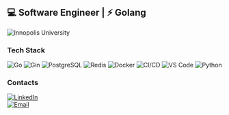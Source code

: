 ## 💻 Software Engineer | ⚡ Golang 

![Innopolis University](https://img.shields.io/badge/Innopolis%20University-Student-00cc99?style=for-the-badge)


<!--
**olesia8novoselova/olesia8novoselova** is a ✨ _special_ ✨ repository because its `README.md` (this file) appears on your GitHub profile.

Here are some ideas to get you started:

- 🔭 I’m currently working on ...
- 🌱 I’m currently learning ...
- 👯 I’m looking to collaborate on ...
- 🤔 I’m looking for help with ...
- 💬 Ask me about ...
- 📫 How to reach me: ...
- 😄 Pronouns: ...
- ⚡ Fun fact: ...
-->
### Tech Stack  
![Go](https://img.shields.io/badge/Go-ffb3ba?logo=go&logoColor=black)  ![Gin](https://img.shields.io/badge/Gin-ffdfba?logo=go&logoColor=black)  ![PostgreSQL](https://img.shields.io/badge/PostgreSQL-ffffba?logo=postgresql&logoColor=black)  ![Redis](https://img.shields.io/badge/Redis-baffc9?logo=redis&logoColor=black)  ![Docker](https://img.shields.io/badge/Docker-b3ffff?logo=docker&logoColor=black)  ![CI/CD](https://img.shields.io/badge/CI/CD-babaff?logo=githubactions&logoColor=black)  ![VS Code](https://img.shields.io/badge/VS%20Code-dabaff?logo=visualstudiocode&logoColor=black)  ![Python](https://img.shields.io/badge/Python-ffc3e6?logo=python&logoColor=black)  

### Contacts
[![LinkedIn](https://img.shields.io/badge/LinkedIn-Olesia%20Novoselova-ffb3ba?style=for-the-badge&logo=linkedin)](https://www.linkedin.com/in/olesia-novoselova-6510b7346)  
[![Email](https://img.shields.io/badge/📧%20Email-dabaff?style=for-the-badge)](mailto:olessia.novoselova@mail.ru)
